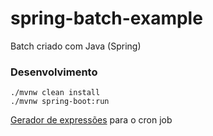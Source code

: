 # spring-batch-example
Batch criado com Java (Spring)

<h3>Desenvolvimento</h3>

```
./mvnw clean install
./mvnw spring-boot:run
```

[Gerador de expressões](https://www.freeformatter.com/cron-expression-generator-quartz.html) para o cron job
